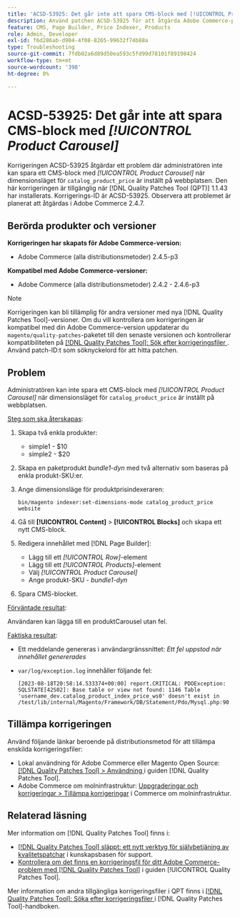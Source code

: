 ```yaml
---
title: 'ACSD-53925: Det går inte att spara CMS-block med [!UICONTROL Product Carousel]'
description: Använd patchen ACSD-53925 för att åtgärda Adobe Commerce-problemet där administratören inte kan spara ett CMS-block med Product Carousel när dimensionsläget för "catalog_product_price" är inställt på webbplatsen.
feature: CMS, Page Builder, Price Indexer, Products
role: Admin, Developer
exl-id: f6d286ab-d904-4f08-8265-99632f74b88a
type: Troubleshooting
source-git-commit: 7fdb02a6d89d50ea593c5fd99d78101f89198424
workflow-type: tm+mt
source-wordcount: '398'
ht-degree: 0%

---
```


# ACSD-53925: Det går inte att spara CMS-block med *[!UICONTROL Product Carousel]*

Korrigeringen ACSD-53925 åtgärdar ett problem där administratören inte kan spara ett CMS-block med *[!UICONTROL Product Carousel]* när dimensionsläget för `catalog_product_price` är inställt på webbplatsen. Den här korrigeringen är tillgänglig när [!DNL Quality Patches Tool (QPT)] 1.1.43 har installerats. Korrigerings-ID är ACSD-53925. Observera att problemet är planerat att åtgärdas i Adobe Commerce 2.4.7.

## Berörda produkter och versioner

**Korrigeringen har skapats för Adobe Commerce-version:**

* Adobe Commerce (alla distributionsmetoder) 2.4.5-p3

**Kompatibel med Adobe Commerce-versioner:**

* Adobe Commerce (alla distributionsmetoder) 2.4.2 - 2.4.6-p3

>[!NOTE]
>
>Korrigeringen kan bli tillämplig för andra versioner med nya [!DNL Quality Patches Tool]-versioner. Om du vill kontrollera om korrigeringen är kompatibel med din Adobe Commerce-version uppdaterar du `magento/quality-patches`-paketet till den senaste versionen och kontrollerar kompatibiliteten på [[!DNL Quality Patches Tool]: Sök efter korrigeringsfiler ](https://experienceleague.adobe.com/tools/commerce-quality-patches/index.html?lang=sv-SE). Använd patch-ID:t som söknyckelord för att hitta patchen.

## Problem

Administratören kan inte spara ett CMS-block med *[!UICONTROL Product Carousel]* när dimensionsläget för `catalog_product_price` är inställt på webbplatsen.

<u>Steg som ska återskapas</u>:

1. Skapa två enkla produkter:
   * simple1 - $10
   * simple2 - $20
1. Skapa en paketprodukt *bundle1-dyn* med två alternativ som baseras på enkla produkt-SKU:er.
1. Ange dimensionsläge för produktprisindexeraren:

   `bin/magento indexer:set-dimensions-mode catalog_product_price website`

1. Gå till **[!UICONTROL Content]** > **[!UICONTROL Blocks]** och skapa ett nytt CMS-block.
1. Redigera innehållet med [!DNL Page Builder]:
   * Lägg till ett *[!UICONTROL Row]*-element
   * Lägg till ett *[!UICONTROL Products]*-element
   * Välj *[!UICONTROL Product Carousel]*
   * Ange produkt-SKU - *bundle1-dyn*
1. Spara CMS-blocket.

<u>Förväntade resultat</u>:

Användaren kan lägga till en produktCarousel utan fel.

<u>Faktiska resultat</u>:

* Ett meddelande genereras i användargränssnittet: *Ett fel uppstod när innehållet genererades*
* `var/log/exception.log` innehåller följande fel:

  ```
  [2023-08-18T20:58:14.533374+00:00] report.CRITICAL: PDOException: SQLSTATE[42S02]: Base table or view not found: 1146 Table 'username_dev.catalog_product_index_price_ws0' doesn't exist in /test/lib/internal/Magento/Framework/DB/Statement/Pdo/Mysql.php:90
  ```

## Tillämpa korrigeringen

Använd följande länkar beroende på distributionsmetod för att tillämpa enskilda korrigeringsfiler:

* Lokal användning för Adobe Commerce eller Magento Open Source: [[!DNL Quality Patches Tool] > Användning ](/help/tools/quality-patches-tool/usage.md) i guiden [!DNL Quality Patches Tool].
* Adobe Commerce om molninfrastruktur: [Uppgraderingar och korrigeringar > Tillämpa korrigeringar](https://experienceleague.adobe.com/docs/commerce-cloud-service/user-guide/develop/upgrade/apply-patches.html?lang=sv-SE) i Commerce om molninfrastruktur.

## Relaterad läsning

Mer information om [!DNL Quality Patches Tool] finns i:

* [[!DNL Quality Patches Tool] släppt: ett nytt verktyg för självbetjäning av kvalitetspatchar](https://experienceleague.adobe.com/sv/docs/commerce-operations/tools/quality-patches-tool/quality-patches-tool-to-self-serve-quality-patches) i kunskapsbasen för support.
* [Kontrollera om det finns en korrigeringsfil för ditt Adobe Commerce-problem med  [!DNL Quality Patches Tool]](/help/tools/quality-patches-tool/patches-available-in-qpt/check-patch-for-magento-issue-with-magento-quality-patches.md) i guiden [!UICONTROL Quality Patches Tool].


Mer information om andra tillgängliga korrigeringsfiler i QPT finns i [[!DNL Quality Patches Tool]: Söka efter korrigeringsfiler ](https://experienceleague.adobe.com/tools/commerce-quality-patches/index.html?lang=sv-SE) i [!DNL Quality Patches Tool]-handboken.
